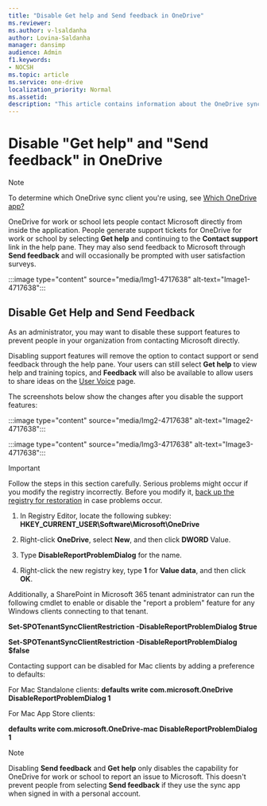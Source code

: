 ```yaml
---
title: "Disable Get help and Send feedback in OneDrive"
ms.reviewer: 
ms.author: v-lsaldanha
author: Lovina-Saldanha
manager: dansimp
audience: Admin
f1.keywords:
- NOCSH
ms.topic: article
ms.service: one-drive
localization_priority: Normal
ms.assetid: 
description: "This article contains information about the OneDrive sync app (onedrive.exe) when used for OneDrive for work or school in Microsoft 365 Business or Microsoft 365 Apps for business (when people sign in with a work or school account)."
---
```


# Disable "Get help" and "Send feedback" in OneDrive

> [!NOTE]
> To determine which OneDrive sync client you're using, see  [Which OneDrive app?](https://support.microsoft.com/en-us/office/which-onedrive-app-19246eae-8a51-490a-8d97-a645c151f2ba)

OneDrive for work or school lets people contact Microsoft directly from inside the application. People generate support tickets for OneDrive for work or school by selecting **Get help** and continuing to the **Contact support** link in the help pane. They may also send feedback to Microsoft through **Send feedback** and will occasionally be prompted with user satisfaction surveys.

:::image type="content" source="media/Img1-4717638" alt-text="Image1-4717638":::

## Disable Get Help and Send Feedback
As an administrator, you may want to disable these support features to prevent people in your organization from contacting Microsoft directly.

Disabling support features will remove the option to contact support or send feedback through the help pane. Your users can still select **Get help** to view help and training topics, and **Feedback** will also be available to allow users to share ideas on the [User Voice](https://onedrive.uservoice.com/) page.

The screenshots below show the changes after you disable the support features: 

:::image type="content" source="media/Img2-4717638" alt-text="Image2-4717638":::

:::image type="content" source="media/Img3-4717638" alt-text="Image3-4717638":::

> [!IMPORTANT]
> Follow the steps in this section carefully. Serious problems might occur if you modify the registry incorrectly. Before you modify it, [back up the registry for restoration](https://support.microsoft.com/help/322756/how-to-back-up-and-restore-the-registry-in-windows) in case problems occur.

1. In Registry Editor, locate the following subkey: **HKEY_CURRENT_USER\Software\Microsoft\OneDrive**

2. Right-click **OneDrive**, select **New**, and then click **DWORD** Value.

3. Type **DisableReportProblemDialog** for the name.

4. Right-click the new registry key, type **1** for **Value data**, and then click **OK**.

Additionally, a SharePoint in Microsoft 365 tenant administrator can run the following cmdlet to enable or disable the "report a problem" feature for any Windows clients connecting to that tenant.

**Set-SPOTenantSyncClientRestriction -DisableReportProblemDialog $true**

**Set-SPOTenantSyncClientRestriction -DisableReportProblemDialog $false**

Contacting support can be disabled for Mac clients by adding a preference to defaults:

For Mac Standalone clients:
**defaults write com.microsoft.OneDrive DisableReportProblemDialog 1**

For Mac App Store clients:

**defaults write com.microsoft.OneDrive-mac DisableReportProblemDialog 1**

> [!NOTE]
> Disabling **Send feedback** and **Get help** only disables the capability for OneDrive for work or school to report an issue to Microsoft. This doesn't prevent people from selecting **Send feedback** if they use the sync app when signed in with a personal account.